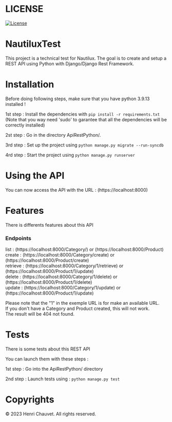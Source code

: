 # LICENSE
[![License](https://img.shields.io/github/license/H-chauvet/DiscordBotJam)](https://github.com/H-chauvet/DiscordBotJam)

# NautiluxTest

This project is a technical test for Nautilux. The goal is to create and setup a REST API using Python with Django/Django Rest Framework.

# Installation

Before doing following steps, make sure that you have python 3.9.13 installed !


1st step : Install the dependencies with `pip install -r requirements.txt`
(Note that you way need 'sudo' to garantee that all the dependencies will be correctly installed)

2st step : Go in the directory ApiRestPython/.

3rd step : Set up the project using `python manage.py migrate --run-syncdb`

4rd step : Start the project using `python manage.py runserver`

# Using the API

You can now access the API with the URL : (https://localhost:8000)


# Features

There is differents features about this API

### Endpoints

list : (https://localhost:8000/Category/) or (https://localhost:8000/Product) <br>
create : (https://localhost:8000/Category/create) or (https://localhost:8000/Product/create) <br>
retrieve : (https://localhost:8000/Category/1/retrieve) or (https://localhost:8000/Product/1/update) <br>
delete : (https://localhost:8000/Category/1/delete) or (https://localhost:8000/Product/1/delete) <br>
update : (https://localhost:8000/Category/1/update) or (https://localhost:8000/Product/1/update) <br>

Please note that the "1" in the exemple URL is for make an available URL. <br>
If you don't have a Category and Product created, this will not work. <br>
The result will be 404 not found.

# Tests

There is some tests about this REST API

You can launch them with these steps :

1st step : Go into the ApiRestPython/ directory

2nd step : Launch tests using : `python manage.py test`

# Copyrights

© 2023 Henri Chauvet. All rights reserved.